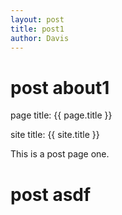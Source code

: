 ```yaml
---
layout: post
title: post1
author: Davis
---
```


# post about1

page title: {{ page.title }}

site title: {{ site.title }}

This is a post page one.

# post asdf